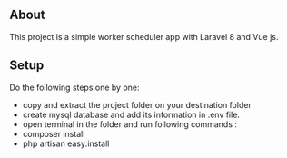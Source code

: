 
## About
This project is a simple worker scheduler app with Laravel 8 and Vue js.

## Setup
Do the following steps one by one:

- copy and extract the project folder on your destination folder
- create mysql database and add its information in .env file.
- open terminal in the folder and run following commands :
- composer install
- php artisan easy:install
